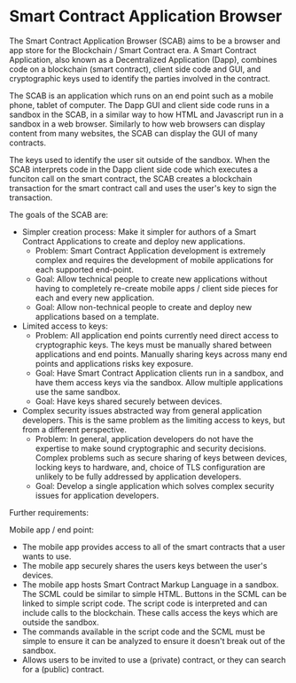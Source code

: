 # Smart Contract Application Browser

The Smart Contract Application Browser (SCAB) aims to be a browser and app store for the Blockchain / Smart Contract era. A Smart Contract Application, also known as a Decentralized Application (Dapp), combines code on a blockchain (smart contract), client side code and GUI, and cryptographic keys used to identify the parties involved in the contract.

The SCAB is an application which runs on an end point such as a mobile phone, tablet of computer. The Dapp GUI and client side code runs in a sandbox in the SCAB, in a similar way to how HTML and Javascript run in a sandbox in a web browser. Similarly to how web browsers can display content from many websites, the SCAB can display the GUI of many contracts.

The keys used to identify the user sit outside of the sandbox. When the SCAB interprets code in the Dapp client side code which executes a funciton call on the smart contract, the SCAB creates a blockchain transaction for the smart contract call and uses the user's key to sign the transaction. 

The goals of the SCAB are:

* Simpler creation process: Make it simpler for authors of a Smart Contract Applications to create and deploy new applications.
  * Problem: Smart Contract Application development is extremely complex and requires the development of mobile applications for each supported end-point. 
  * Goal: Allow technical people to create new applications without having to completely re-create mobile apps / client side pieces for each and every new application.
  * Goal: Allow non-technical people to create and deploy new applications based on a template.
* Limited access to keys:
  * Problem: All application end points currently need direct access to cryptographic keys. The keys must be manually shared between applications and end points. Manually sharing keys across many end points and applications risks key exposure.
  * Goal: Have Smart Contract Application clients run in a sandbox, and have them access keys via the sandbox. Allow multiple applications use the same sandbox.
  * Goal: Have keys shared securely between devices. 
* Complex security issues abstracted way from general application developers. This is the same problem as the limiting access to keys, but from a different perspective. 
  * Problem: In general, application developers do not have the expertise to make sound cryptographic and security decisions. Complex problems such as secure sharing of keys between devices, locking keys to hardware, and, choice of TLS configuration are unlikely to be fully addressed by application developers.
  * Goal: Develop a single application which solves complex security issues for application developers.

Further requirements:

Mobile app / end point:
* The mobile app provides access to all of the smart contracts that a user wants to use.
* The mobile app securely shares the users keys between the user's devices.
* The mobile app hosts Smart Contract Markup Language in a sandbox. The SCML could be similar to simple HTML. Buttons in the SCML can be linked to simple script code. The script code is interpreted and can include calls to the blockchain. These calls access the keys which are outside the sandbox.
* The commands available in the script code and the SCML must be simple to ensure it can be analyzed to ensure it doesn't break out of the sandbox.
* Allows users to be invited to use a (private) contract, or they can search for a (public) contract.

